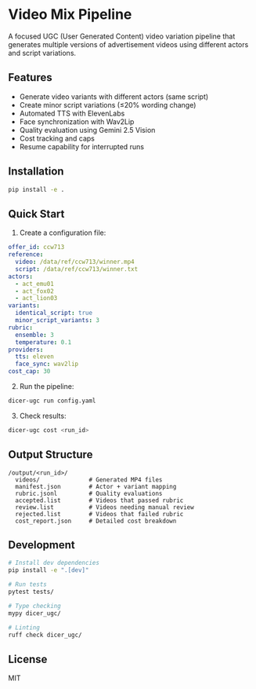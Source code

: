 # Video Mix Pipeline

A focused UGC (User Generated Content) video variation pipeline that generates multiple versions of advertisement videos using different actors and script variations.

## Features

- Generate video variants with different actors (same script)
- Create minor script variations (≤20% wording change)
- Automated TTS with ElevenLabs
- Face synchronization with Wav2Lip
- Quality evaluation using Gemini 2.5 Vision
- Cost tracking and caps
- Resume capability for interrupted runs

## Installation

```bash
pip install -e .
```

## Quick Start

1. Create a configuration file:

```yaml
offer_id: ccw713
reference:
  video: /data/ref/ccw713/winner.mp4
  script: /data/ref/ccw713/winner.txt
actors:
  - act_emu01
  - act_fox02
  - act_lion03
variants:
  identical_script: true
  minor_script_variants: 3
rubric:
  ensemble: 3
  temperature: 0.1
providers:
  tts: eleven
  face_sync: wav2lip
cost_cap: 30
```

2. Run the pipeline:

```bash
dicer-ugc run config.yaml
```

3. Check results:

```bash
dicer-ugc cost <run_id>
```

## Output Structure

```
/output/<run_id>/
  videos/              # Generated MP4 files
  manifest.json        # Actor + variant mapping
  rubric.jsonl         # Quality evaluations
  accepted.list        # Videos that passed rubric
  review.list          # Videos needing manual review
  rejected.list        # Videos that failed rubric
  cost_report.json     # Detailed cost breakdown
```

## Development

```bash
# Install dev dependencies
pip install -e ".[dev]"

# Run tests
pytest tests/

# Type checking
mypy dicer_ugc/

# Linting
ruff check dicer_ugc/
```

## License

MIT
